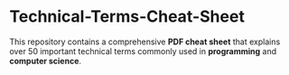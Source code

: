 # Technical-Terms-Cheat-Sheet
This repository contains a comprehensive **PDF cheat sheet** that explains over 50 important technical terms commonly used in **programming** and **computer science**.
